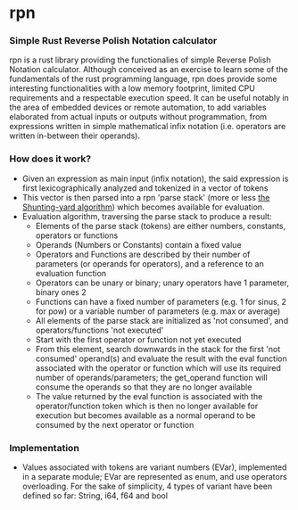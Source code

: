 # rpn
### Simple Rust Reverse Polish Notation calculator
rpn is a rust library providing the functionalies of simple Reverse Polish Notation calculator.
Although conceived as an exercise to learn some of the fundamentals of the rust programming language, rpn does provide some interesting functionalities with a low memory footprint, limited CPU requirements and a respectable execution speed. It can be useful notably in the area of embedded devices or remote automation, to add variables elaborated from actual inputs or outputs without programmation, from expressions written in simple mathematical infix notation (i.e. operators are written in-between their operands).

### How does it work?
- Given an expression as main input (infix notation), the said expression is first lexicographically analyzed and tokenized in a vector of tokens
- This vector is then parsed into a rpn 'parse stack' (more or less [the Shunting-yard algorithm](https://en.wikipedia.org/wiki/Shunting-yard_algorithm)) which becomes available for evaluation.
- Evaluation algorithm, traversing the parse stack to produce a result:
  - Elements of the parse stack (tokens) are either numbers, constants, operators or functions
  - Operands (Numbers or Constants) contain a fixed value
  - Operators and Functions are described by their number of parameters (or operands for operators), and a reference to an evaluation function
  - Operators can be unary or binary; unary operators have 1 parameter, binary ones 2
  - Functions can have a fixed number of parameters (e.g. 1 for sinus, 2 for pow) or a variable number of parameters (e.g. max or average)
  - All elements of the parse stack are initialized as 'not consumed', and operators/functions 'not executed'
  - Start with the first operator or function not yet executed
  - From this element, search downwards in the stack for the first 'not consumed' operand(s) and evaluate the result with the eval function associated with the operator or function which will use its required number of operands/parameters; the get_operand function will consume the operands so that they are no longer available
  - The value returned by the eval function is associated with the operator/function token which is then no longer available for execution but becomes available as a normal operand to be consumed by the next operator or function

### Implementation
- Values associated with tokens are variant numbers (EVar), implemented in a separate module; EVar are represented as enum, and use operators overloading. 
For the sake of simplicity, 4 types of variant have been defined so far: String, i64, f64 and bool



